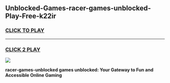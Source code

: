 
## Unblocked-Games-racer-games-unblocked-Play-Free-k22ir
<h3>
<a href="https://premium76.site?title=racer-games-unblocked&ref=21A">CLICK TO PLAY</a></h3>
<hr>

<h3>
<a href="https://premium76.site?title=racer-games-unblocked&ref=21A">CLICK 2 PLAY</a>
  
</h3>

<a href="https://premium76.site?title=racer-games-unblocked&ref=21A"><img src="https://clearcache.store/games.png"></a>


**racer-games-unblocked games unblocked: Your Gateway to Fun and Accessible Online Gaming**
